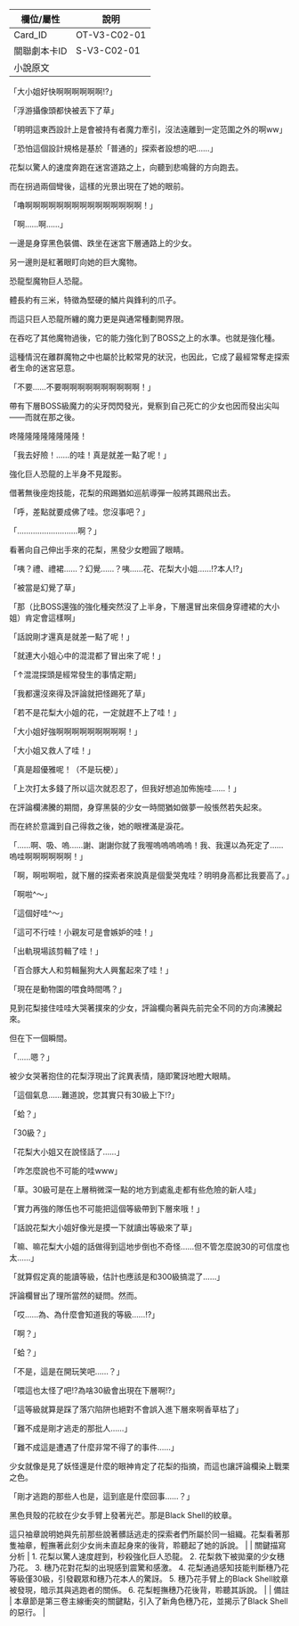 | 欄位/屬性 | 說明 |
|---|---|
| Card_ID | OT-V3-C02-01 |
| 關聯劇本卡ID | S-V3-C02-01 |
| 小說原文 |
「大小姐好快啊啊啊啊啊啊!?」

「浮游攝像頭都快被丟下了草」

「明明這東西設計上是會被持有者魔力牽引，沒法遠離到一定范圍之外的啊ww」

「恐怕這個設計規格是基於「普通的」探索者設想的吧……」

花梨以驚人的速度奔跑在迷宮道路之上，向聽到悲鳴聲的方向跑去。

而在拐過兩個彎後，這樣的光景出現在了她的眼前。

「嚕啊啊啊啊啊啊啊啊啊啊啊啊啊啊啊！」

「啊……啊……」

一邊是身穿黑色裝備、跌坐在迷宮下層通路上的少女。

另一邊則是紅著眼盯向她的巨大魔物。

恐龍型魔物巨人恐龍。

體長約有三米，特徵為堅硬的鱗片與鋒利的爪子。

而這只巨人恐龍所纏的魔力更是與通常種劃開界限。

在吞吃了其他魔物過後，它的能力強化到了BOSS之上的水準。也就是強化種。

這種情況在離群魔物之中也屬於比較常見的狀況，也因此，它成了最經常奪走探索者生命的迷宮惡意。

「不要……不要啊啊啊啊啊啊啊啊啊啊！」

帶有下層BOSS級魔力的尖牙閃閃發光，覺察到自己死亡的少女也因而發出尖叫——而就在那之後。

咚隆隆隆隆隆隆隆隆！

「我去好險！……的哇！真是就差一點了呢！」

強化巨人恐龍的上半身不見蹤影。

借著無後座炮技能，花梨的飛踢猶如巡航導彈一般將其踢飛出去。

「呼，差點就要成佛了哇。您沒事吧？」

「………………………啊？」

看著向自己伸出手來的花梨，黑發少女瞪圓了眼睛。

「咦？禮、禮裙……？幻覺……？咦……花、花梨大小姐……!?本人!?」

「被當是幻覺了草」

「那（比BOSS還強的強化種突然沒了上半身，下層還冒出來個身穿禮裙的大小姐）肯定會這樣啊」

「話說剛才還真是就差一點了呢！」

「就連大小姐心中的混混都了冒出來了呢！」

「↑混混探頭是經常發生的事情定期」

「我都還沒來得及評論就把怪踢死了草」

「若不是花梨大小姐的花，一定就趕不上了哇！」

「大小姐好強啊啊啊啊啊啊啊啊啊！」

「大小姐又救人了哇！」

「真是超優雅呢！（不是玩梗）」

「上次打太多錢了所以這次就忍忍了，但我好想追加佈施哇……！」

在評論欄沸騰的期間，身穿黑裝的少女一時間猶如做夢一般悵然若失起來。

而在終於意識到自己得救之後，她的眼裡滿是淚花。

「……啊、吸、嗚……謝、謝謝你就了我喔嗚嗚嗚嗚嗚！我、我還以為死定了……嗚哇啊啊啊啊啊啊！」

「啊，啊啦啊啦，就下層的探索者來說真是個愛哭鬼哇？明明身高都比我要高了。」

「啊啦^～」

「這個好哇^～」

「這可不行哇！小親友可是會嫉妒的哇！」

「出軌現場該剪輯了哇！」

「百合豚大人和剪輯鬣狗大人興奮起來了哇！」

「現在是動物園的喂食時間嗎？」

見到花梨接住哇哇大哭著撲來的少女，評論欄向著與先前完全不同的方向沸騰起來。

但在下一個瞬間。

「……嗯？」

被少女哭著抱住的花梨浮現出了詫異表情，隨即驚訝地瞪大眼睛。

「這個氣息……難道說，您其實只有30級上下!?」

「蛤？」

「30級？」

「花梨大小姐又在說怪話了……」

「咋怎麼說也不可能的哇www」

「草。30級可是在上層稍微深一點的地方到處亂走都有些危險的新人哇」

「實力再強的隊伍也不可能把這個等級帶到下層來哦！」

「話說花梨大小姐好像光是摸一下就讀出等級來了草」

「嘛、嘛花梨大小姐的話做得到這地步倒也不奇怪……但不管怎麼說30的可信度也太……」

「就算假定真的能讀等級，估計也應該是和300級搞混了……」

評論欄冒出了理所當然的疑問。然而。

「哎……為、為什麼會知道我的等級……!?」

「啊？」

「蛤？」

「不是，這是在開玩笑吧……？」

「喂這也太怪了吧!?為啥30級會出現在下層啊!?」

「這等級就算是踩了落穴陷阱也絕對不會誤入進下層來啊香草枯了」

「難不成是剛才逃走的那批人……」

「難不成這是遭遇了什麼非常不得了的事件……」

少女就像是見了妖怪還是什麼的眼神肯定了花梨的指摘，而這也讓評論欄染上戰栗之色。

「剛才逃跑的那些人也是，這到底是什麼回事……？」

黑色貝殼的花紋在少女手臂上發著光芒。那是Black Shell的紋章。

這只袖章說明她與先前那些說著髒話逃走的探索者們所屬於同一組織。花梨看著那隻袖章，輕撫著此刻少女尚未直起身來的後背，聆聽起了她的訴說。
|
| 關鍵描寫分析 | 1. 花梨以驚人速度趕到，秒殺強化巨人恐龍。 2. 花梨救下被拋棄的少女穗乃花。 3. 穗乃花對花梨的出現感到震驚和感激。 4. 花梨通過感知技能判斷穗乃花等級僅30級，引發觀眾和穗乃花本人的驚訝。 5. 穗乃花手臂上的Black Shell紋章被發現，暗示其與逃跑者的關係。 6. 花梨輕撫穗乃花後背，聆聽其訴說。 |
| 備註 | 本章節是第三卷主線衝突的關鍵點，引入了新角色穗乃花，並揭示了Black Shell的惡行。 |
